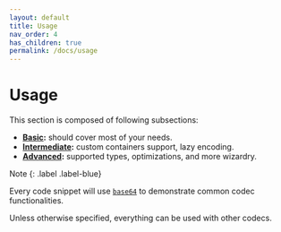 ```yaml
---
layout: default
title: Usage
nav_order: 4
has_children: true
permalink: /docs/usage
---
```


# Usage

This section is composed of following subsections:

* **[Basic](basic):** should cover most of your needs.
* **[Intermediate](intermediate):** custom containers support, lazy encoding.
* **[Advanced](advanced):** supported types, optimizations, and more wizardry.

Note
{: .label .label-blue}

Every code snippet will use [`base64`]() to demonstrate common codec functionalities.

Unless otherwise specified, everything can be used with other codecs.
